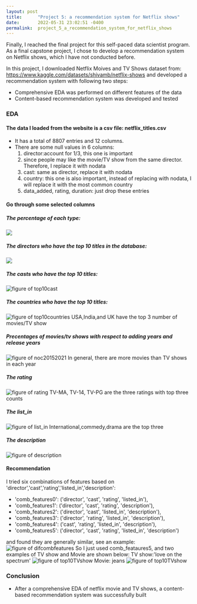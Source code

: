 ```yaml
---
layout: post
title:      "Project 5: a recommendation system for Netflix shows"
date:       2022-05-31 23:02:51 -0400
permalink:  project_5_a_recommendation_system_for_netflix_shows
---
```



Finally, I reached the final project for this self-paced data scientist program. As a final capstone project, I chose to develop a recommendation system on Netflix shows, which I have not conducted before.

In this project, I downloaded Netflix Moives and TV Shows dataset from: https://www.kaggle.com/datasets/shivamb/netflix-shows
and developed a recommendation system with following two steps:
- Comprehensive EDA was performed on different features of the data
- Content-based recommendation system was developed and tested


### EDA

#### The data I loaded from the website is a csv file: netflix_titles.csv

- It has a total of 8807 entries and 12 columns.
- There are some null values in 6 columns:
  1) director:account for 1/3, this one is important 
  2) since people may like the movie/TV show from the same director. Therefore, I replace it with nodata
  3) cast: same as director, replace it with nodata
  4) country: this one is also important, instead of replacing with nodata, I will replace it with the most common country
  5) data_added, rating, duration: just drop these entries

#### Go through some selected columns

##### The percentage of each type:
![](https://raw.githubusercontent.com/eegshou/proj5/main/figures/notypes.png)

##### The directors who have the top 10 titles in the database:
![](https://raw.githubusercontent.com/eegshou/proj5/main/figures/top10directorunpacked.png)

##### The casts who have the top 10 titles:
![figure of top10cast](https://raw.githubusercontent.com/eegshou/proj5/main/figures/top10castunpacked.png)

##### The countries who have the top 10 titles:
![figure of top10countries](https://raw.githubusercontent.com/eegshou/proj5/main/figures/top10countryunpacked.png)
USA,India,and UK have the top 3 number of movies/TV show

##### Precentages of movies/tv shows with respect to adding years and release years
![figure of noc20152021](https://raw.githubusercontent.com/eegshou/proj5/main/figures/numofcounts2015_2021.png)
In general, there are more movies than TV shows in each year

##### The rating
![figure of rating](https://raw.githubusercontent.com/eegshou/proj5/main/figures/ratingcount.png)
TV-MA, TV-14, TV-PG are the three ratings with top three counts

##### The list_in
![figure of list_in](https://raw.githubusercontent.com/eegshou/proj5/main/figures/top10listed_inunpackedTVShow.png)
International,commedy,drama are the top three

##### The description
![figure of description](https://raw.githubusercontent.com/eegshou/proj5/main/figures/descriptionwordcloud.png)


#### Recommendation
I tried six combinations of features based on 'director','cast','rating','listed_in','description':
- 'comb_features0': ('director', 'cast', 'rating', 'listed_in'),
- 'comb_features1': ('director', 'cast', 'rating', 'description'),
- 'comb_features2': ('director', 'cast', 'listed_in', 'description'),
- 'comb_features3': ('director', 'rating', 'listed_in', 'description'),
- 'comb_features4': ('cast', 'rating', 'listed_in', 'description'),
- 'comb_features5': ('director', 'cast', 'rating', 'listed_in', 'description')

and found they are generally similar, see an example:
![figure of difcombfeatures](https://raw.githubusercontent.com/eegshou/proj5/main/figures/top10recomdtitles_toohottohandlebrazil_df.png)
So I just used comb_feataures5, and two examples of TV show and Movie are shown below:
TV show:'love on the spectrum'
![figure of top10TVshow](https://raw.githubusercontent.com/eegshou/proj5/main/figures/top10recomdtitles_loveonthespectrum.png)
Movie: jeans
![figure of top10TVshow](https://raw.githubusercontent.com/eegshou/proj5/main/figures/top10recomdtitles_jeans.png)
### Conclusion
- After a comprehensive EDA of netflix movie and TV shows, a content-based recommendation system was successfully built





